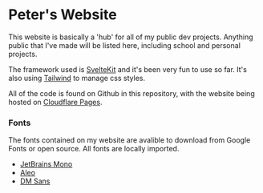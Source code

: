 # Peter's Website

This website is basically a 'hub' for all of my public dev projects. Anything public that I've made will be listed here, including school and personal projects.

The framework used is [SvelteKit](https://kit.svelte.dev/) and it's been very fun to use so far. It's also using [Tailwind](https://tailwindcss.com/) to manage css styles.

All of the code is found on Github in this repository, with the website being hosted on [Cloudflare Pages](https://pages.cloudflare.com/).

### Fonts
The fonts contained on my website are avalible to download from Google Fonts or open source. All fonts are locally imported. 
- [JetBrains Mono](https://www.jetbrains.com/lp/mono/)
- [Aleo](https://fonts.google.com/specimen/Aleo)
- [DM Sans](https://fonts.google.com/specimen/DM+Sans)
